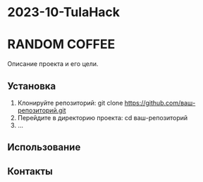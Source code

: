 # 2023-10-TulaHack
# RANDOM COFFEE

Описание проекта и его цели.

## Установка

1. Клонируйте репозиторий: git clone https://github.com/ваш-репозиторий.git
2. Перейдите в директорию проекта: cd ваш-репозиторий
3. ...

## Использование

## Контакты
